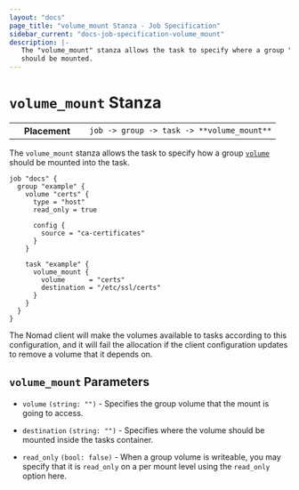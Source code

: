 ```yaml
---
layout: "docs"
page_title: "volume_mount Stanza - Job Specification"
sidebar_current: "docs-job-specification-volume_mount"
description: |-
   The "volume_mount" stanza allows the task to specify where a group "volume"
   should be mounted.
---
```


# `volume_mount` Stanza

<table class="table table-bordered table-striped">
  <tr>
    <th width="120">Placement</th>
    <td>
      <code>job -> group -> task -> **volume_mount**</code>
    </td>
  </tr>
</table>

The `volume_mount` stanza allows the task to specify how a group
[`volume`][volume] should be mounted into the task.

```hcl
job "docs" {
  group "example" {
    volume "certs" {
      type = "host"
      read_only = true

      config {
        source = "ca-certificates"
      }
    }

    task "example" {
      volume_mount {
        volume      = "certs"
        destination = "/etc/ssl/certs"
      }
    }
  }
}
```

The Nomad client will make the volumes available to tasks according to this
configuration, and it will fail the allocation if the client configuration
updates to remove a volume that it depends on.

## `volume_mount` Parameters

- `volume` `(string: "")` - Specifies the group volume that the mount is going
  to access.

- `destination` `(string: "")` - Specifies where the volume should be mounted
  inside the tasks container.

- `read_only` `(bool: false)` - When a group volume is writeable, you may
  specify that it is `read_only` on a per mount level using the `read_only`
  option here.

[volume]: /docs/job-specification/volume.html "Nomad volume Job Specification"
